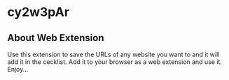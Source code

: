 # cy2w3pAr

## About Web Extension
Use this extension to save the URLs of any website you want to and it will add it in the cecklist.
Add it to your browser as a web extension and use it.
Enjoy...
